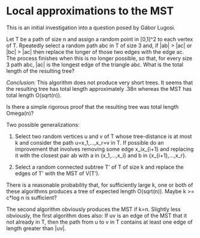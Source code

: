 # Local approximations to the MST

This is an initial investigation into a question posed by Gábor Lugosi.

Let T be a path of size n and assign a random point in [0,1]^2
to each vertex of T.  Rpeatedly select a random path abc in T of size 3
and, if |ab| > |ac| or |bc| > |ac| then replace the longer of those
two edges with the edge ac.  The process finishes when this is no longer
possible, so that, for every size 3 path abc, |ac| is the longest edge
of the triangle abc.  What is the total length of the resulting tree?

*Conclusion:* This algorithm does not produce very short trees.  It seems that
the resulting tree has total length approximately .38n whereas the
MST has total length O(sqrt(n)).  

Is there a simple rigorous proof that the resulting tree was total length Omega(n)?

Two possible generalizations:

1. Select two random vertices u and v of T whose tree-distance is at most k
   and consider the path u=x_1,...,x_r=v in T.  If possible do an improvement
   that involves removing some edge x_ix_{i+1} and replacing it with the
   closest pair ab with a in {x_1,...,x_i} and b in {x_{i+1},...,x_r}.

2. Select a random connected subtree T' of T of size k and replace the edges
   of T' with the MST of V(T').

There is a reasonable probability that, for sufficiently large k, one or both of these algorithms produces a tree of expected length O(sqrt(n)).
Maybe k >= c*log n is sufficient?

The second algorithm obviously produces the MST if k=n.  Slightly less
obviously, the first algorithm does also:  If uv is an edge of the MST
that it not already in T, then the path from u to v in T contains at least
one edge of length greater than |uv|.
